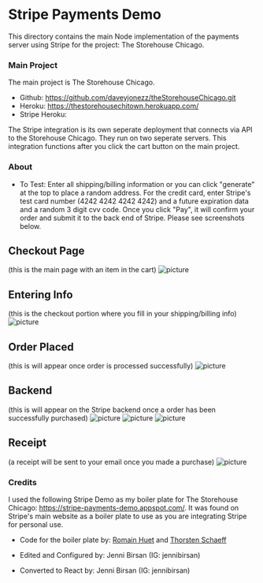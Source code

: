 # Stripe Payments Demo

This directory contains the main Node implementation of the payments server using Stripe for the project: The Storehouse Chicago.

### Main Project

The main project is The Storehouse Chicago.

- Github: https://github.com/daveyjonezz/theStorehouseChicago.git
- Heroku: https://thestorehousechitown.herokuapp.com/ 
- Stripe Heroku: 

The Stripe integration is its own seperate deployment that connects via API to the Storehouse Chicago. They run on two seperate servers. This integration functions after you click the cart button on the main project.

### About

- To Test: Enter all shipping/billing information or you can click "generate" at the top to place a random address. For the credit card, enter Stripe's test card number (4242 4242 4242 4242) and a future expiration data and a random 3 digit cvv code. Once you click "Pay", it will confirm your order and submit it to the back end of Stripe. Please see screenshots below.

## Checkout Page
(this is the main page with an item in the cart)
![picture](images/screenshots/mainscreen.png)

## Entering Info
(this is the checkout portion where you fill in your shipping/billing info)
![picture](images/screenshots/enterinfo.png)

## Order Placed
(this is will appear once order is processed successfully)
![picture](images/screenshots/ordersuccess.png)

## Backend
(this is will appear on the Stripe backend once a order has been successfully purchased)
![picture](images/screenshots/backend1.png)
![picture](images/screenshots/backend2.png)
![picture](images/screenshots/backend3.png)

## Receipt
(a receipt will be sent to your email once you made a purchase)
![picture](images/screenshots/receipt.jpeg)

### Credits

I used the following Stripe Demo as my boiler plate for The Storehouse Chicago: 
https://stripe-payments-demo.appspot.com/. It was found on Stripe's main website as a boiler plate to use as you are integrating Stripe for personal use. 

- Code for the boiler plate by: [Romain Huet](https://twitter.com/romainhuet) and [Thorsten Schaeff](https://twitter.com/thorwebdev)

- Edited and Configured by: Jenni Birsan (IG: jennibirsan)

- Converted to React by: Jenni Birsan (IG: jennibirsan)